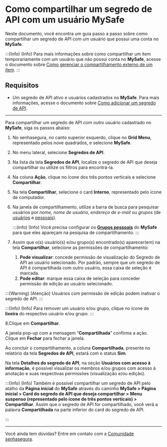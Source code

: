 # Como compartilhar um segredo de API com um usuário MySafe

Neste documento, você encontra um guia passo a passo sobre como compartilhar um segredo de API com um usuário que possui uma conta no **MySafe**.

:::(Info) (Info)
Para mais informações sobre como compartilhar um item temporariamente com um usuário que não possui conta no **MySafe**, acesse o documento sobre [Como gerenciar o compartilhamento externo de um item](/v3-33/docs/pt/how-to-manage-the-external-share-of-an-item).
:::


## Requisitos
* Um segredo de API ativo e usuários cadastrados no **MySafe**. Para mais informações, acesse o documento sobre [Como adicionar um segredo de API](/v3-33/docs/pt/mysafe-api-secret-add).

---


Para compartilhar um segredo de API com outro usuário cadastrado no **MySafe**, siga os passos abaixo:


1. No senhasegura, no canto superior esquerdo, clique no **Grid Menu**, representado pelos nove quadrados, e selecione **MySafe**.
2. No menu lateral, selecione **Segredos de API**.
3. Na lista da tela **Segredos de API**, localize o segredo de API que deseja compartilhar ou utilize os filtros para encontrá-la.
4. Na coluna **Ação**, clique no ícone dos três pontos verticais e selecione **Compartilhar**.
5. Na tela **Compartilhar**, selecione o card **Interno**, representado pelo ícone de computador.
6. Na janela de compartilhamento, utilize a barra de busca para pesquisar usuários por *nome, nome de usuário, endereço de e-mail* ou *grupos* (de [usuários](/v3-33/docs/pt/administration-user-groups) e [pessoais](/v3-33/docs/pt/mysafe-private-groups-screen)).


     :::(info) (Info)
    Você precisa configurar os **[Grupos pessoais](/v3-33/docs/pt/mysafe-private-group-add)** do **MySafe** para que eles apareçam na pesquisa de compartilhamento.
    :::

7. Assim que o(s) usuário(s) e/ou grupo(s) encontrado(s) aparecer(em) na tela **Compartilhar**, selecione as permissões de compartilhamento:
    1. **Pode visualizar**: concede permissão de visualização do Segredo de API ao usuário selecionado. Por padrão, sempre que um segredo de API é compartilhada com outro usuário, essa caixa de seleção é marcada.
    2. **Pode editar**: marque essa caixa de seleção para conceder permissão de edição ao usuário selecionado.

:::(Warning) (Atenção)
Usuários com permissão de edição podem inativar o segredo de API.
:::

:::(Info) (Info)
Para remover um usuário e/ou grupo, clique no ícone de **lixeira** do respectivo usuário e/ou grupo.
:::


8.Clique em **Compartilhar**.

A janela pop-up com a mensagem “**Compartilhada**” confirma a ação. Clique em **Fechar** para fechar a janela.

Ao concluir o compartilhamento, a coluna **Compartilhada**, presente no relatório da tela **Segredos de API**, estará com o status **Sim**.

Na tela **Detalhes do segredo de API**, na seção **Usuários com acesso à informação**, é possível visualizar os membros e/ou grupos com acesso à anotação e suas respectivas permissões (visualização e/ou edição).

:::(Info) (Info)
Também é possível compartilhar um segredo de API pelo atalho da **Página inicial** do **MySafe** através do caminho **MySafe > Página inicial > Card do segredo de API que deseja compartilhar > Menu suspenso (representado pelo ícone de três pontos verticais) > Compartilhar**.
Assim que o segredo de API for compartilhado, você verá a palavra **Compartilhada** na parte inferior do card do segredo de API.

:::

---
Você ainda tem dúvidas? Entre em contato com a [Comunidade senhasegura](https://community.senhasegura.io/).
